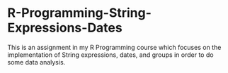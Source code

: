 # R-Programming-String-Expressions-Dates
This is an assignment in my R Programming course which focuses on the implementation of String expressions, dates, and groups in order to do some data analysis. 
